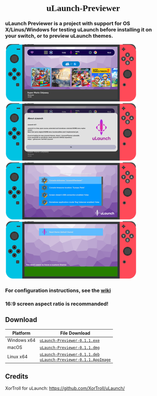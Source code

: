 <h1 align="center" style="font-family: 'Font';">uLaunch-Previewer</h1>

<h3>uLaunch Previewer is a project with support for OS X/Linus/Windows for testing uLaunch before installing it on your switch, or to preview uLaunch themes.</h3>

<img src="screenshot/s1.png" width="425"/> <img src="screenshot/s2.png" width="425"/>
<img src="screenshot/s3.png" width="425"/> <img src="screenshot/s4.png" width="425"/>

### For configuration instructions, see the [wiki](https://github.com/IcosaSwitch/uLaunch-Previewer/wiki)
<h3 style="font-type:bold">16:9 screen aspect ratio is recommanded!</h3>

## Download

| Platform | File Download |
| -------- | ---- |
| Windows x64 | [`uLaunch-Previewer-0.1.1.exe`](https://github.com/IcosaSwitch/uLaunch-Previewer/releases/download/v0.1.1/uLaunch-Previewer-0.1.1.exe) |
| macOS | [`uLaunch-Previewer-0.1.1.dmg`](https://github.com/IcosaSwitch/uLaunch-Previewer/releases/download/v0.1.1/uLaunch-Previewer-0.1.1.dmg) |
| Linux x64 | [`uLaunch-Previewer-0.1.1.deb`](https://github.com/IcosaSwitch/uLaunch-Previewer/releases/download/v0.1.1/uLaunch-Previewer-0.1.1.deb)<br>[`uLaunch-Previewer-0.1.1.AppImage`](https://github.com/IcosaSwitch/uLaunch-Previewer/releases/download/v0.1.1/uLaunch-Previewer-0.1.1.AppImage) |

## Credits

XorTroll for uLaunch: https://github.com/XorTroll/uLaunch/
